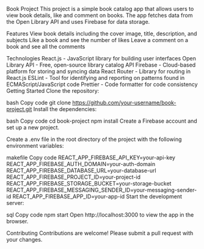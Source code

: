 Book Project
This project is a simple book catalog app that allows users to view book details, like and comment on books. The app fetches data from the Open Library API and uses Firebase for data storage.

Features
View book details including the cover image, title, description, and subjects
Like a book and see the number of likes
Leave a comment on a book and see all the comments


Technologies
React.js - JavaScript library for building user interfaces
Open Library API - Free, open-source library catalog API
Firebase - Cloud-based platform for storing and syncing data
React Router - Library for routing in React.js
ESLint - Tool for identifying and reporting on patterns found in ECMAScript/JavaScript code
Prettier - Code formatter for code consistency
Getting Started
Clone the repository:

bash
Copy code
git clone https://github.com/your-username/book-project.git
Install the dependencies:

bash
Copy code
cd book-project
npm install
Create a Firebase account and set up a new project.

Create a .env file in the root directory of the project with the following environment variables:

makefile
Copy code
REACT_APP_FIREBASE_API_KEY=your-api-key
REACT_APP_FIREBASE_AUTH_DOMAIN=your-auth-domain
REACT_APP_FIREBASE_DATABASE_URL=your-database-url
REACT_APP_FIREBASE_PROJECT_ID=your-project-id
REACT_APP_FIREBASE_STORAGE_BUCKET=your-storage-bucket
REACT_APP_FIREBASE_MESSAGING_SENDER_ID=your-messaging-sender-id
REACT_APP_FIREBASE_APP_ID=your-app-id
Start the development server:

sql
Copy code
npm start
Open http://localhost:3000 to view the app in the browser.

Contributing
Contributions are welcome! Please submit a pull request with your changes.

